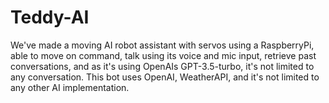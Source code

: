 # Teddy-AI
We've made a moving AI robot assistant with servos using a RaspberryPi, able to move on command, talk using its voice and mic input, retrieve past conversations, and as it's using OpenAIs GPT-3.5-turbo, it's not limited to any conversation.   This bot uses OpenAI, WeatherAPI, and it's not limited to any other AI implementation.  

